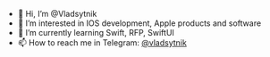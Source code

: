 - 👋 Hi, I’m @Vladsytnik
- 👀 I’m interested in IOS development, Apple products and software
- 🌱 I’m currently learning Swift, RFP, SwiftUI
- 📫 How to reach me in Telegram: [@vladsytnik](https://t.me/vladsytnik)

<!---
Vladsytnik/Vladsytnik is a ✨ special ✨ repository because its `README.md` (this file) appears on your GitHub profile.
You can click the Preview link to take a look at your changes.
--->
